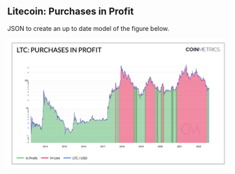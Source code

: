 ## Litecoin: Purchases in Profit

JSON to create an up to date model of the figure below. 

![coin](./LTC_Purchases_in_Profit.png)